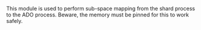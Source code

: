 This module is used to perform sub-space mapping from the shard process to
the ADO process.  Beware, the memory must be pinned for this to work safely.

